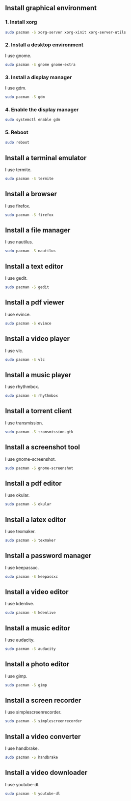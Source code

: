 ##  Install graphical environment
### 1. Install xorg
```bash
sudo pacman -S xorg-server xorg-xinit xorg-server-utils
```
### 2. Install a desktop environment
I use gnome.
```bash 
sudo pacman -S gnome gnome-extra
```
### 3. Install a display manager
I use gdm.
```bash 
sudo pacman -S gdm
```
### 4. Enable the display manager
```bash
sudo systemctl enable gdm
```
### 5. Reboot
```bash
sudo reboot
```
## Install a terminal emulator
I use termite.
```bash
sudo pacman -S termite
```
## Install a browser
I use firefox.
```bash
sudo pacman -S firefox
```
## Install a file manager
I use nautilus.
```bash
sudo pacman -S nautilus
```
## Install a text editor
I use gedit.
```bash
sudo pacman -S gedit
```
## Install a pdf viewer
I use evince.
```bash
sudo pacman -S evince
```
## Install a video player
I use vlc.
```bash
sudo pacman -S vlc
```
## Install a music player
I use rhythmbox.
```bash
sudo pacman -S rhythmbox
```
## Install a torrent client
I use transmission.
```bash
sudo pacman -S transmission-gtk
```
## Install a screenshot tool
I use gnome-screenshot.
```bash
sudo pacman -S gnome-screenshot
```
## Install a pdf editor
I use okular.
```bash
sudo pacman -S okular
```
## Install a latex editor
I use texmaker.
```bash
sudo pacman -S texmaker
```
## Install a password manager
I use keepassxc.
```bash
sudo pacman -S keepassxc
```
## Install a video editor
I use kdenlive.
```bash
sudo pacman -S kdenlive
```
## Install a music editor
I use audacity.
```bash
sudo pacman -S audacity
```
## Install a photo editor
I use gimp.
```bash
sudo pacman -S gimp
```
## Install a screen recorder
I use simplescreenrecorder.
```bash
sudo pacman -S simplescreenrecorder
```
## Install a video converter
I use handbrake.
```bash
sudo pacman -S handbrake
```
## Install a video downloader
I use youtube-dl.
```bash
sudo pacman -S youtube-dl
